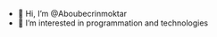 - 👋 Hi, I’m @Aboubecrinmoktar
- 👀 I’m interested in programmation and technologies 


<!---
Aboubecrinmoktar/Aboubecrinmoktar is a ✨ special ✨ repository because its `README.md` (this file) appears on your GitHub profile.
You can click the Preview link to take a look at your changes.
--->
